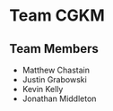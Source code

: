 # Team CGKM

## Team Members
- Matthew Chastain
- Justin Grabowski
- Kevin Kelly
- Jonathan Middleton